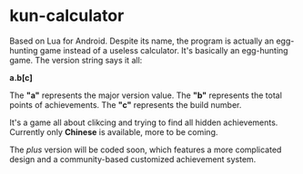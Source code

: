 # kun-calculator
Based on Lua for Android. Despite its name, the program is actually an egg-hunting game instead of a useless calculator.
It's basically an egg-hunting game. The version string says it all:

**a.b[c]**

The **"a"** represents the major version value.
The **"b"** represents the total points of achievements.
The **"c"** represents the build number.

It's a game all about clikcing and trying to find all hidden achievements. Currently only **Chinese** is available, more to be coming.

The *plus* version will be coded soon, which features a more complicated design and a community-based customized achievement system.
